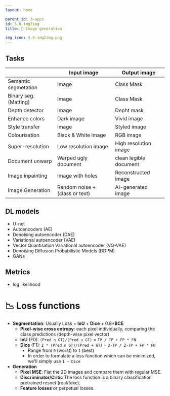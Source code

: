 ```yaml
---
layout: home

parent_id: 3-apps
id: 3.6-img2img
title: 🎨 Image generation

img_icon: 3.6-img2img.png
---
```




## Tasks

|                       | Input image          | Output image           |
|-----------------------|----------------------|------------------------|
| Semantic segmetation  | Image                | Class Mask             |
| Binary seg. (Matting) | Image                | Class Mask             |
| Depth detector        | Image                | Depht mask             |
| Enhance colors        | Dark image           | Vivid image            |
| Style transfer        | Image                | Styled image           |
| Colourisation         | Black & White image  | RGB image              |
| Super-resolution      | Low resolution image | High resolution image  |
| Document unwarp       | Warped ugly document | clean legible document |
| Image inpainting      | Image with holes     | Reconstructed image    |
| Image Generation      | Random noise + (class or text) | AI-generated image |


## DL models

- U-net
- Autoencoders (AE)
- Denoising autoencoder (DAE)
- Variational autoencoder (VAE)
- Vector Quantisation Variational autoencoder (VQ-VAE)
- Denoising Diffusion Probabilistic Models (DDPM)
- GANs


## Metrics

- log likelihood


# 📉 Loss functions

- **Segmentation**: Usually Loss = **IoU** + **Dice** + 0.8***BCE**
  - **Pixel-wise cross entropy**: each pixel individually, comparing the class predictions (depth-wise pixel vector)
  - **IoU** (F0): `(Pred ∩ GT)/(Pred ∪ GT)` = `TP / TP + FP * FN`
  - **Dice** (F1): `2 * (Pred ∩ GT)/(Pred + GT)` = `2·TP / 2·TP + FP * FN`
    - Range from `0` (worst) to `1` (best)
    - In order to formulate a loss function which can be minimized, we'll simply use `1 − Dice`
- **Generation**
   - **Pixel MSE**: Flat the 2D images and compare them with regular MSE.
   - **Discriminator/Critic** The loss function is a binary classification pretrained resnet (real/fake).
   - **Feature losses** or perpetual losses.